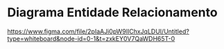 # Diagrama Entidade Relacionamento

https://www.figma.com/file/2pIaAJi0pW9lIChxJqLDUI/Untitled?type=whiteboard&node-id=0-1&t=zxkEY0V7QaWDH65T-0
